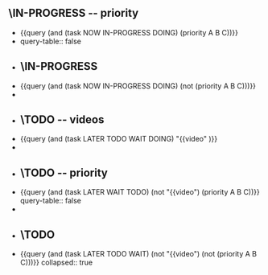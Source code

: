 ## \IN-PROGRESS -- priority
- {{query (and (task NOW IN-PROGRESS DOING) (priority A B C))}}
- query-table:: false
- ## \IN-PROGRESS
- {{query (and (task NOW IN-PROGRESS DOING) (not (priority A B C)))}}
-
- ## \TODO -- videos
- {{query (and (task LATER TODO WAIT DOING) "{{video" )}}
-
- ## \TODO -- priority
- {{query (and (task LATER WAIT TODO) (not "{{video") (priority A B C))}}
  query-table:: false
-
- ## \TODO
- {{query (and (task LATER TODO WAIT) (not "{{video") (not (priority A B C)))}}
  collapsed:: true
